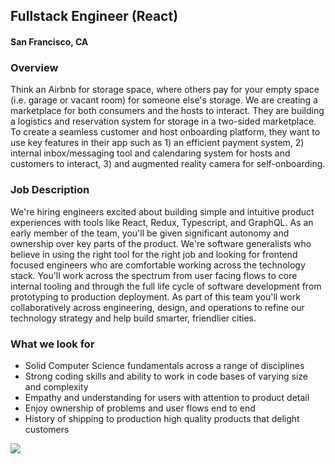 ## Fullstack Engineer (React)
#### San Francisco, CA

### Overview
Think an Airbnb for storage space, where others pay for your empty space (i.e. garage or vacant room) for someone else's storage. We are creating a marketplace for both consumers and the hosts to interact. They are building a logistics and reservation system for storage in a two-sided marketplace. To create a seamless customer and host onboarding platform, they want to use key features in their app such as 1) an efficient payment system, 2) internal inbox/messaging tool and calendaring system for hosts and customers to interact, 3) and augmented reality camera for self-onboarding.

### Job Description
We're hiring engineers excited about building simple and intuitive product experiences with tools like React, Redux, Typescript, and GraphQL.
As an early member of the team, you'll be given significant autonomy and ownership over key parts of the product. We're software generalists who believe in using the right tool for the right job and looking for frontend focused engineers who are comfortable working across the technology stack. You'll work across the spectrum from user facing flows to core internal tooling and through the full life cycle of software development from prototyping to production deployment.
As part of this team you'll work collaboratively across engineering, design, and operations to refine our technology strategy and help build smarter, friendlier cities.

### What we look for
+	Solid Computer Science fundamentals across a range of disciplines 
+	Strong coding skills and ability to work in code bases of varying size and complexity 
+	Empathy and understanding for users with attention to product detail 
+	Enjoy ownership of problems and user flows end to end 
+	History of shipping to production high quality products that delight customers


[<img src='https://dabuttonfactory.com/button.png?t=Learn+More&f=Calibri-Bold&ts=24&tc=fff&hp=20&vp=8&c=5&bgt=unicolored&bgc=29aafe'>](https://letsrockit.co/jobs/u2hhcmvzcgfjzq-fullstack-engineer-java)

